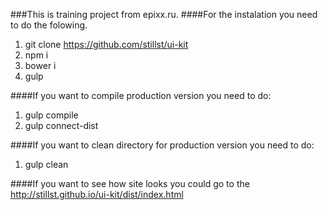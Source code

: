 ###This is training project from epixx.ru.
####For the instalation you need to do the folowing.

1. git clone https://github.com/stillst/ui-kit
2. npm i
3. bower i
4. gulp 

####If you want to compile production version you need to do:
1. gulp compile
2. gulp connect-dist

####If you want to clean directory for production version you need to do:
1. gulp clean

####If you want to see how site looks you could go to the 
http://stillst.github.io/ui-kit/dist/index.html